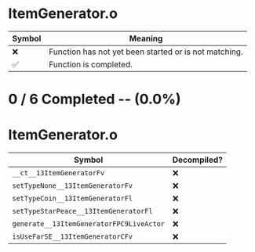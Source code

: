 # ItemGenerator.o
| Symbol | Meaning 
| ------------- | ------------- 
| :x: | Function has not yet been started or is not matching. 
| :white_check_mark: | Function is completed. 


# 0 / 6 Completed -- (0.0%)
# ItemGenerator.o
| Symbol | Decompiled? |
| ------------- | ------------- |
| `__ct__13ItemGeneratorFv` | :x: |
| `setTypeNone__13ItemGeneratorFv` | :x: |
| `setTypeCoin__13ItemGeneratorFl` | :x: |
| `setTypeStarPeace__13ItemGeneratorFl` | :x: |
| `generate__13ItemGeneratorFPC9LiveActor` | :x: |
| `isUseFarSE__13ItemGeneratorCFv` | :x: |
